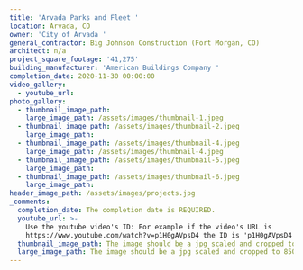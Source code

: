 ```yaml
---
title: 'Arvada Parks and Fleet '
location: Arvada, CO
owner: 'City of Arvada '
general_contractor: Big Johnson Construction (Fort Morgan, CO)
architect: n/a
project_square_footage: '41,275'
building_manufacturer: 'American Buildings Company '
completion_date: 2020-11-30 00:00:00
video_gallery:
  - youtube_url:
photo_gallery:
  - thumbnail_image_path:
    large_image_path: /assets/images/thumbnail-1.jpeg
  - thumbnail_image_path: /assets/images/thumbnail-2.jpeg
    large_image_path:
  - thumbnail_image_path: /assets/images/thumbnail-4.jpeg
    large_image_path: /assets/images/thumbnail-4.jpeg
  - thumbnail_image_path: /assets/images/thumbnail-5.jpeg
    large_image_path:
  - thumbnail_image_path: /assets/images/thumbnail-6.jpeg
    large_image_path:
header_image_path: /assets/images/projects.jpg
_comments:
  completion_date: The completion date is REQUIRED.
  youtube_url: >-
    Use the youtube video's ID: For example if the video's URL is
    https://www.youtube.com/watch?v=p1H0gAVpsD4 the ID is 'p1H0gAVpsD4'.
  thumbnail_image_path: The image should be a jpg scaled and cropped to 320px wide by 230px tall.
  large_image_path: The image should be a jpg scaled and cropped to 850px wide by 600px tall.
---
```


